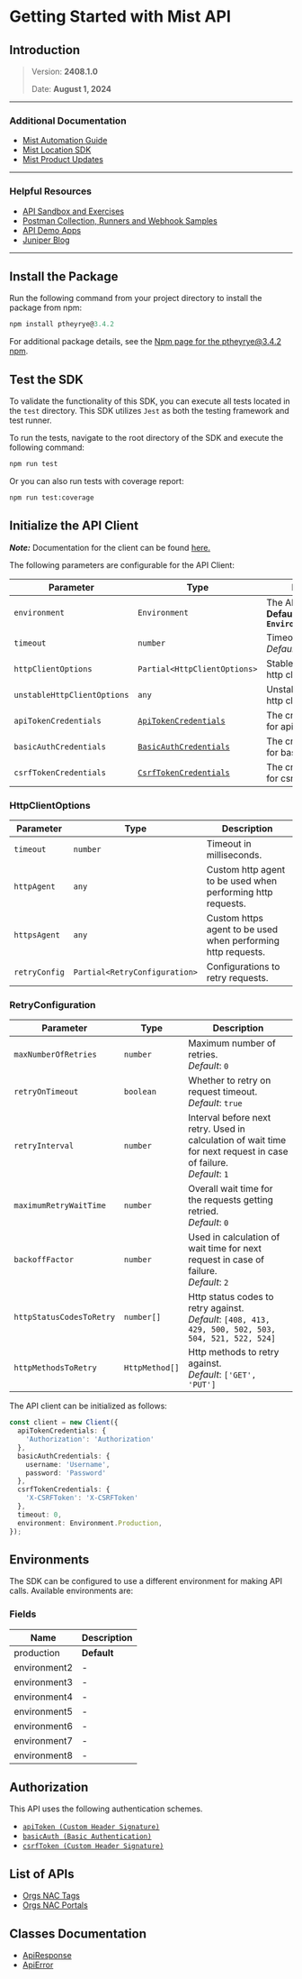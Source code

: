 
# Getting Started with Mist API

## Introduction

> Version: **2408.1.0**
> 
> Date: **August 1, 2024**

---


### Additional Documentation

* [Mist Automation Guide](https://www.juniper.net/documentation/us/en/software/mist/automation-integration/index.html)
* [Mist Location SDK](https://www.juniper.net/documentation/us/en/software/mist/location_services/topics/concept/mist-how-get-mist-sdk.html)
* [Mist Product Updates](https://www.mist.com/documentation/category/product-updates/)

---


### Helpful Resources

* [API Sandbox and Exercises](https://api-class.mist.com/)
* [Postman Collection, Runners and Webhook Samples](https://www.postman.com/juniper-mist/workspace/mist-systems-s-public-workspace)
* [API Demo Apps](https://apps.mist-lab.fr/)
* [Juniper Blog](https://blogs.juniper.net/)

---


## Install the Package

Run the following command from your project directory to install the package from npm:

```ts
npm install ptheyrye@3.4.2
```

For additional package details, see the [Npm page for the ptheyrye@3.4.2 npm](https://www.npmjs.com/package/ptheyrye/v/3.4.2).

## Test the SDK

To validate the functionality of this SDK, you can execute all tests located in the `test` directory. This SDK utilizes `Jest` as both the testing framework and test runner.

To run the tests, navigate to the root directory of the SDK and execute the following command:

```bash
npm run test
```

Or you can also run tests with coverage report:

```bash
npm run test:coverage
```

## Initialize the API Client

**_Note:_** Documentation for the client can be found [here.](https://www.github.com/ZahraN444/kjdskfjkdsf/tree/3.4.2/doc/client.md)

The following parameters are configurable for the API Client:

| Parameter | Type | Description |
|  --- | --- | --- |
| `environment` | `Environment` | The API environment. <br> **Default: `Environment.Production`** |
| `timeout` | `number` | Timeout for API calls.<br>*Default*: `0` |
| `httpClientOptions` | `Partial<HttpClientOptions>` | Stable configurable http client options. |
| `unstableHttpClientOptions` | `any` | Unstable configurable http client options. |
| `apiTokenCredentials` | [`ApiTokenCredentials`](https://www.github.com/ZahraN444/kjdskfjkdsf/tree/3.4.2/doc/auth/custom-header-signature.md) | The credential object for apiToken |
| `basicAuthCredentials` | [`BasicAuthCredentials`](https://www.github.com/ZahraN444/kjdskfjkdsf/tree/3.4.2/doc/auth/basic-authentication.md) | The credential object for basicAuth |
| `csrfTokenCredentials` | [`CsrfTokenCredentials`](https://www.github.com/ZahraN444/kjdskfjkdsf/tree/3.4.2/doc/auth/custom-header-signature-1.md) | The credential object for csrfToken |

### HttpClientOptions

| Parameter | Type | Description |
|  --- | --- | --- |
| `timeout` | `number` | Timeout in milliseconds. |
| `httpAgent` | `any` | Custom http agent to be used when performing http requests. |
| `httpsAgent` | `any` | Custom https agent to be used when performing http requests. |
| `retryConfig` | `Partial<RetryConfiguration>` | Configurations to retry requests. |

### RetryConfiguration

| Parameter | Type | Description |
|  --- | --- | --- |
| `maxNumberOfRetries` | `number` | Maximum number of retries. <br> *Default*: `0` |
| `retryOnTimeout` | `boolean` | Whether to retry on request timeout. <br> *Default*: `true` |
| `retryInterval` | `number` | Interval before next retry. Used in calculation of wait time for next request in case of failure. <br> *Default*: `1` |
| `maximumRetryWaitTime` | `number` | Overall wait time for the requests getting retried. <br> *Default*: `0` |
| `backoffFactor` | `number` | Used in calculation of wait time for next request in case of failure. <br> *Default*: `2` |
| `httpStatusCodesToRetry` | `number[]` | Http status codes to retry against. <br> *Default*: `[408, 413, 429, 500, 502, 503, 504, 521, 522, 524]` |
| `httpMethodsToRetry` | `HttpMethod[]` | Http methods to retry against. <br> *Default*: `['GET', 'PUT']` |

The API client can be initialized as follows:

```ts
const client = new Client({
  apiTokenCredentials: {
    'Authorization': 'Authorization'
  },
  basicAuthCredentials: {
    username: 'Username',
    password: 'Password'
  },
  csrfTokenCredentials: {
    'X-CSRFToken': 'X-CSRFToken'
  },
  timeout: 0,
  environment: Environment.Production,
});
```

## Environments

The SDK can be configured to use a different environment for making API calls. Available environments are:

### Fields

| Name | Description |
|  --- | --- |
| production | **Default** |
| environment2 | - |
| environment3 | - |
| environment4 | - |
| environment5 | - |
| environment6 | - |
| environment7 | - |
| environment8 | - |

## Authorization

This API uses the following authentication schemes.

* [`apiToken (Custom Header Signature)`](https://www.github.com/ZahraN444/kjdskfjkdsf/tree/3.4.2/doc/auth/custom-header-signature.md)
* [`basicAuth (Basic Authentication)`](https://www.github.com/ZahraN444/kjdskfjkdsf/tree/3.4.2/doc/auth/basic-authentication.md)
* [`csrfToken (Custom Header Signature)`](https://www.github.com/ZahraN444/kjdskfjkdsf/tree/3.4.2/doc/auth/custom-header-signature-1.md)

## List of APIs

* [Orgs NAC Tags](https://www.github.com/ZahraN444/kjdskfjkdsf/tree/3.4.2/doc/controllers/orgs-nac-tags.md)
* [Orgs NAC Portals](https://www.github.com/ZahraN444/kjdskfjkdsf/tree/3.4.2/doc/controllers/orgs-nac-portals.md)

## Classes Documentation

* [ApiResponse](https://www.github.com/ZahraN444/kjdskfjkdsf/tree/3.4.2/doc/api-response.md)
* [ApiError](https://www.github.com/ZahraN444/kjdskfjkdsf/tree/3.4.2/doc/api-error.md)

